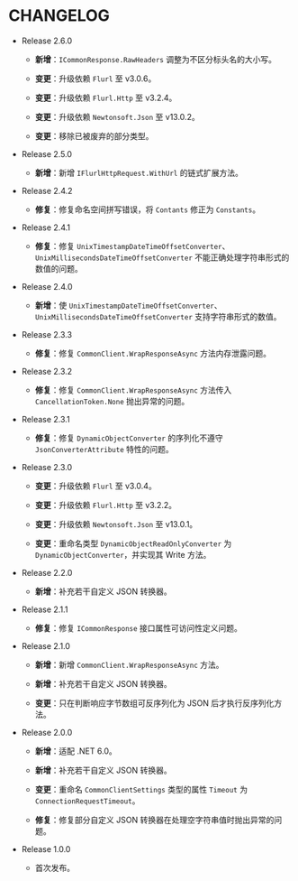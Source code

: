﻿# CHANGELOG

-   Release 2.6.0

    -   **新增**：`ICommonResponse.RawHeaders` 调整为不区分标头名的大小写。

    -   **变更**：升级依赖 `Flurl` 至 v3.0.6。

    -   **变更**：升级依赖 `Flurl.Http` 至 v3.2.4。

    -   **变更**：升级依赖 `Newtonsoft.Json` 至 v13.0.2。

    -   **变更**：移除已被废弃的部分类型。

-   Release 2.5.0

    -   **新增**：新增 `IFlurlHttpRequest.WithUrl` 的链式扩展方法。

-   Release 2.4.2

    -   **修复**：修复命名空间拼写错误，将 `Contants` 修正为 `Constants`。

-   Release 2.4.1

    -   **修复**：修复 `UnixTimestampDateTimeOffsetConverter`、`UnixMillisecondsDateTimeOffsetConverter` 不能正确处理字符串形式的数值的问题。

-   Release 2.4.0

    -   **新增**：使 `UnixTimestampDateTimeOffsetConverter`、`UnixMillisecondsDateTimeOffsetConverter` 支持字符串形式的数值。

-   Release 2.3.3

    -   **修复**：修复 `CommonClient.WrapResponseAsync` 方法内存泄露问题。

-   Release 2.3.2

    -   **修复**：修复 `CommonClient.WrapResponseAsync` 方法传入 `CancellationToken.None` 抛出异常的问题。

-   Release 2.3.1

    -   **修复**：修复 `DynamicObjectConverter` 的序列化不遵守 `JsonConverterAttribute` 特性的问题。

-   Release 2.3.0

    -   **变更**：升级依赖 `Flurl` 至 v3.0.4。

    -   **变更**：升级依赖 `Flurl.Http` 至 v3.2.2。

    -   **变更**：升级依赖 `Newtonsoft.Json` 至 v13.0.1。

    -   **变更**：重命名类型 `DynamicObjectReadOnlyConverter` 为 `DynamicObjectConverter`，并实现其 Write 方法。

-   Release 2.2.0

    -   **新增**：补充若干自定义 JSON 转换器。

-   Release 2.1.1

    -   **修复**：修复 `ICommonResponse` 接口属性可访问性定义问题。

-   Release 2.1.0

    -   **新增**：新增 `CommonClient.WrapResponseAsync` 方法。

    -   **新增**：补充若干自定义 JSON 转换器。

    -   **变更**：只在判断响应字节数组可反序列化为 JSON 后才执行反序列化方法。

-   Release 2.0.0

    -   **新增**：适配 .NET 6.0。

    -   **新增**：补充若干自定义 JSON 转换器。

    -   **变更**：重命名 `CommonClientSettings` 类型的属性 `Timeout` 为 `ConnectionRequestTimeout`。

    -   **修复**：修复部分自定义 JSON 转换器在处理空字符串值时抛出异常的问题。

-   Release 1.0.0

    -   首次发布。
